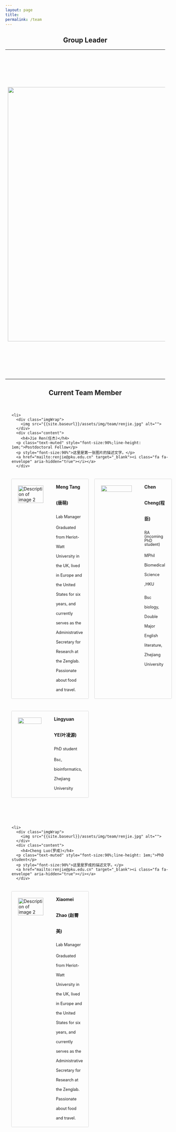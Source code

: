 ```yaml
---
layout: page
title: 
permalink: /team
---
```

<style>
  table {
    width: 100%;
  }
  .img-cell {
    width: 25%; /* 分配25%宽度给图片 */
  }
  .img-cell img {
    width: 100%; /* 图片宽度自适应单元格 */
    height: auto;
  }
  .text-cell {
    width: 25%; /* 分配25%宽度给文字 */
  }


  .imgContainer{
         display: flex;
    width: 100%;
    padding: 20px;
    flex-wrap: wrap;
    justify-content: space-between;
    }
    .imgContainer li:hover{
    box-shadow: 0px 0px 5px 0px #999;
    transition: .5s;
    }
    .imgContainer li{
      list-style: none;
    margin: 20px 0;
    box-shadow: 0px 0px 2px 0px #999;

    display: flex;
    width: 48%;
    }
    .imgContainer .imgWrap{
          width: 250px;
    display: flex;
    padding: 20px;
    }
    .imgContainer li .content{
      flex: 1;
      padding: 0px 20px;
    }
    .imgContainer li .content p {
      line-height: 30px;
    }
    .imgContainer li img{
      width: 100%;
        height: fit-content;
    }
    .imgContainer h4{
      margin: 0;
      line-height: 50px;
    }
</style>




<h2 align="center">Group Leader</h2>
<table >
<tr> 
<td >
<img src=" {{site.baseurl}}/assets/img/team/zenghu.jpg"  width="800px"/> 
</td> 
<td>
<h4>Hu Zeng (曾虎)</h4>
<p class="text-muted" style="font-size:90%;line-height: 1em;">Assistant Professor for life science at Peking University</p>
                <p style="font-size:90%">Email: huzeng &lt;at&gt; pku.edu.cn<br>Tel: +86 (010) 62767687 <br>
                  <a href="https://future.pku.edu.cn/jsdw/jy/fzyxs1/11e271c0c09e4b919554a49d90093b98.htm" target="_blank">Departmental page</a></p>
                  <p> Hu Zeng is currently an assistant professor at the College of Future Technology and the Center for Life Sciences at Peking University. He obtained his Ph.D. in Biochemistry and Molecular Biology from Peking University under the supervision of Professor Chengqi Yi, and subsequently conducted postdoctoral research at the Broad Institute of MIT and Harvard with Professor Xiao Wang. </p>
                  
                  
</td>
</tr>
</table>

<h2 align="center">Current Team Member</h2>



 <ul class="imgContainer">

    <li>
      <div class="imgWrap">
        <img src="{{site.baseurl}}/assets/img/team/renjie.jpg" alt="">
      </div>
      <div class="content">
        <h4>Jie Ren(任杰)</h4>
      <p class="text-muted" style="font-size:90%;line-height: 1em;">Postdoctoral Fellow</p>
      <p style="font-size:90%">这里是第一张图片的描述文字。</p>
      <a href="mailto:renjie@pku.edu.cn" target="_blank"><i class="fa fa-envelope" aria-hidden="true"></i></a>
      </div>
  </li>

   <li>
      <div class="imgWrap">
         <img src="{{site.baseurl}}/assets/img/team/test2.jpg" alt="Description of image 2">
      </div>
      <div class="content">
        <h4>Meng Tang (唐萌)</h4>
      <p class="text-muted" style="font-size:90%;line-height: 1em;">Lab Manager</p>
      <p style="font-size:90%">Graduated from Heriot-Watt University in the UK, lived in Europe and the United States for six years, and currently serves as the Administrative Secretary for Research at the Zenglab. Passionate about food and travel.</p>
      </div>
  </li>

   <li>
      <div class="imgWrap">
         <img src="{{site.baseurl}}/assets/img/team/cc.jpg" alt=" ">
      </div>
      <div class="content">
         <h4>Chen Cheng(程臣)</h4>
      <p class="text-muted" style="font-size:90%;line-height: 1em;">RA (incoming PhD student)</p>
      <p style="font-size:90%">MPhil Biomedical Science ,HKU</p>
      <p style="font-size:90%">Bsc biology, Double Major English literature, Zhejiang University</p>
      <a href="https://github.com/chengarthur" target="_blank"><i class="fa fa-github" aria-hidden="true"></i></a>
      <a href="mailto:zhizff74@connect.hku.hk" target="_blank"><i class="fa fa-envelope" aria-hidden="true"></i></a>
      </div>
  </li>

   <li>
      <div class="imgWrap">
        <img src="{{site.baseurl}}/assets/img/team/ye.jpg" alt=" ">
      </div>
      <div class="content">
       <h4>Lingyuan YE(叶凌源)</h4>
      <p class="text-muted" style="font-size:90%;line-height: 1em;">PhD student </p>
      <p style="font-size:90%">Bsc, bioinformatics, Zhejiang University </p>
      <a href="https://github.com/ibimanji" target="_blank"><i class="fa fa-github" aria-hidden="true"></i></a>
      <a href="mailto:yely23@mails.tsinghua.edu.cn" target="_blank"><i class="fa fa-envelope" aria-hidden="true"></i></a>
      </div>
  </li>
 </ul>

 <ul class="imgContainer">

    <li>
      <div class="imgWrap">
        <img src="{{site.baseurl}}/assets/img/team/renjie.jpg" alt="">
      </div>
      <div class="content">
        <h4>Cheng Luo(罗成)</h4>
      <p class="text-muted" style="font-size:90%;line-height: 1em;">PhD student</p>
      <p style="font-size:90%">这里是罗成的描述文字。</p>
      <a href="mailto:renjie@pku.edu.cn" target="_blank"><i class="fa fa-envelope" aria-hidden="true"></i></a>
      </div>
  </li>

   <li>
      <div class="imgWrap">
         <img src="{{site.baseurl}}/assets/img/team/test2.jpg" alt="Description of image 2">
      </div>
      <div class="content">
        <h4>Xiaomei Zhao (赵霄美)</h4>
      <p class="text-muted" style="font-size:90%;line-height: 1em;">Lab Manager</p>
      <p style="font-size:90%">Graduated from Heriot-Watt University in the UK, lived in Europe and the United States for six years, and currently serves as the Administrative Secretary for Research at the Zenglab. Passionate about food and travel.</p>
      </div>
  </li>

<!-- 
<table>
  <tr>
    <td class="img-cell">
      <img src="{{site.baseurl}}/assets/img/team/test1.jpg" alt=" ">
    </td>
    <td class="text-cell">
      <h4>Jie Ren(任杰)</h4>
      <p class="text-muted" style="font-size:90%;line-height: 1em;">Postdoctoral Fellow</p>
      <p style="font-size:90%">这里是第一张图片的描述文字。</p>
      <a href="https://github.com/ZenghuPKU" target="_blank"><i class="fa fa-github" aria-hidden="true"></i></a>
      <a href="mailto:huzeng@pku.edu.cn" target="_blank"><i class="fa fa-envelope" aria-hidden="true"></i></a>
    </td>
    <td class="img-cell">
      <img src="{{site.baseurl}}/assets/img/team/test2.jpg" alt="Description of image 2">
    </td>
    <td class="text-cell">
      <h4>Meng Tang (唐萌)</h4>
      <p class="text-muted" style="font-size:90%;line-height: 1em;">Lab Manager</p>
      <p style="font-size:90%">Graduated from Heriot-Watt University in the UK, lived in Europe and the United States for six years, and currently serves as the Administrative Secretary for Research at the Zenglab. Passionate about food and travel,</p>
    </td>
  </tr>
</table>
<table>
  <tr>
    <td class="img-cell">
      <img src="{{site.baseurl}}/assets/img/team/cc.jpg" alt=" ">
    </td>
    <td class="text-cell">
      <h4>Chen Cheng(程臣)</h4>
      <p class="text-muted" style="font-size:90%;line-height: 1em;">RA (incoming PhD student)</p>
      <p style="font-size:90%">MPhil Biomedical Science ,HKU</p>
      <p style="font-size:90%">Bsc biology, Double Major English literature, Zhejiang University</p>
      <a href="https://github.com/chengarthur" target="_blank"><i class="fa fa-github" aria-hidden="true"></i></a>
      <a href="mailto:zhizff74@connect.hku.hk" target="_blank"><i class="fa fa-envelope" aria-hidden="true"></i></a>
    </td>
    <td class="img-cell">
      <img src="{{site.baseurl}}/assets/img/team/ye.jpg" alt="Description of image 2">
    </td>
    <td class="text-cell">
      <h4>Lingyuan YE(叶凌源)</h4>
      <p class="text-muted" style="font-size:90%;line-height: 1em;">P</p>
      <p style="font-size:90%">Graduated from Heriot-Watt University in the UK, lived in Europe and the United States for six years, and currently serves as the Administrative Secretary for Research at the Zenglab. Passionate about food and travel,</p>
    </td>
  </tr>
</table>  -->